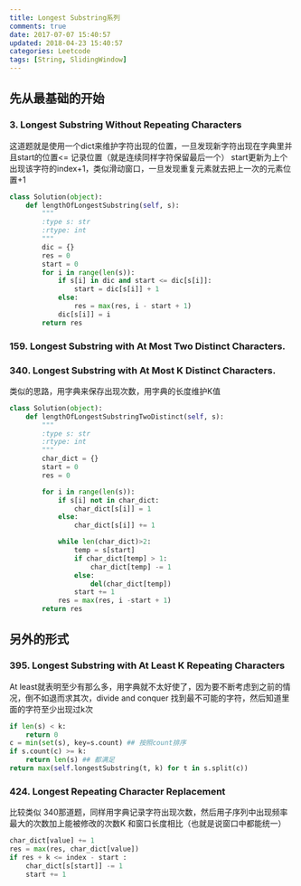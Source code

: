 ```yaml
---
title: Longest Substring系列
comments: true
date: 2017-07-07 15:40:57
updated: 2018-04-23 15:40:57
categories: Leetcode
tags: [String, SlidingWindow]
---
```

## 先从最基础的开始
### 3. Longest Substring Without Repeating Characters
这道题就是使用一个dict来维护字符出现的位置，一旦发现新字符出现在字典里并且start的位置<= 记录位置（就是连续同样字符保留最后一个） start更新为上个出现该字符的index+1，类似滑动窗口，一旦发现重复元素就去把上一次的元素位置+1

```python
class Solution(object):
    def lengthOfLongestSubstring(self, s):
        """
        :type s: str
        :rtype: int
        """
        dic = {}
        res = 0
        start = 0
        for i in range(len(s)):
            if s[i] in dic and start <= dic[s[i]]:
                start = dic[s[i]] + 1
            else:
                res = max(res, i - start + 1)
            dic[s[i]] = i
        return res

```

### 159. Longest Substring with At Most Two Distinct Characters.
### 340. Longest Substring with At Most K Distinct Characters.
类似的思路，用字典来保存出现次数，用字典的长度维护K值

```python
class Solution(object):
    def lengthOfLongestSubstringTwoDistinct(self, s):
        """
        :type s: str
        :rtype: int
        """
        char_dict = {}
        start = 0
        res = 0

        for i in range(len(s)):
            if s[i] not in char_dict:
                char_dict[s[i]] = 1
            else:
                char_dict[s[i]] += 1

            while len(char_dict)>2:
                temp = s[start]
                if char_dict[temp] > 1:
                    char_dict[temp] -= 1
                else:
                    del(char_dict[temp])
                start += 1
            res = max(res, i -start + 1)
        return res
```
<!--more-->
## 另外的形式
### 395. Longest Substring with At Least K Repeating Characters
At least就表明至少有那么多，用字典就不太好使了，因为要不断考虑到之前的情况，倒不如退而求其次，divide and conquer 找到最不可能的字符，然后知道里面的字符至少出现过k次

```python
if len(s) < k:
    return 0
c = min(set(s), key=s.count) ## 按照count排序
if s.count(c) >= k:
    return len(s) ## 都满足
return max(self.longestSubstring(t, k) for t in s.split(c))
```

### 424. Longest Repeating Character Replacement
比较类似 340那道题，同样用字典记录字符出现次数，然后用子序列中出现频率最大的次数加上能被修改的次数K 和窗口长度相比（也就是说窗口中都能统一）

```python
char_dict[value] += 1
res = max(res, char_dict[value])
if res + k <= index - start :
    char_dict[s[start]] -= 1
    start += 1
```